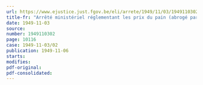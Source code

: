 ```yaml
---
url: https://www.ejustice.just.fgov.be/eli/arrete/1949/11/03/1949110302/justel
title-fr: "Arrêté ministériel réglementant les prix du pain (abrogé par AR 01-09-1951, art. 4)"
date: 1949-11-03
source:
number: 1949110302
page: 10116
case: 1949-11-03/02
publication: 1949-11-06
starts:
modifies:
pdf-original:
pdf-consolidated:
---
```


